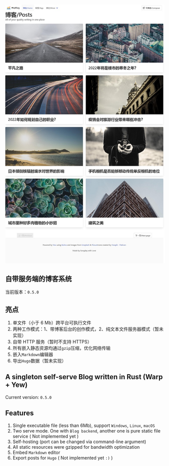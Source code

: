 ![BlogListPage](screenshot1.jpg)

## 自带服务端的博客系统

当前版本：`0.5.0`

## 亮点
1. 单文件（小于 6 Mb）跨平台可执行文件
2. 两种工作模式：1、带博客后台的创作模式，2、纯文本文件服务器模式（暂未实现）
3. 自带 HTTP 服务（暂时不支持 HTTPS）
4. 所有嵌入静态资源均通过`gzip`压缩，优化网络传输
5. 嵌入`Markdown`编辑器
6. 导出`Hugo`数据（暂未实现）

## A singleton self-serve Blog written in Rust (Warp + Yew)

Current version: `0.5.0`

## Features
1. Single executable file (less than 6Mb), support `Windows`, `Linux`, `macOS`
2. Two serve mode. One with `Blog backend`, another one is pure static file service ( Not implemented yet )
3. Self-hosting (port can be changed via command-line argument)
4. All static resources were gzipped for bandwidth optimization
5. Embed `Markdown` editor
6. Export posts for `Hugo` ( Not implemented yet `:)` )
